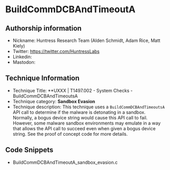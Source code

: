 # BuildCommDCBAndTimeoutA

## Authorship information
* Nickname: Huntress Research Team (Alden Schmidt, Adam Rice, Matt Kiely)
* Twitter: https://twitter.com/HuntressLabs
* Linkedin:
* Mastodon:

## Technique Information
* Technique Title: **UXXX | T1497.002 - System Checks - BuildCommDCBAndTimeoutsA
* Technique category: **Sandbox Evasion**
* Technique description: This technique uses a `BuildCommDCBAndTimeoutsA` API call to determine if the malware is detonating in a sandbox. Normally, a bogus device string would cause this API call to fail. However, some malware sandbox environments may emulate in a way that allows the API call to succeed even when given a bogus device string. See the proof of concept code for more details.

## Code Snippets
* BuildCommDCBAndTimeoutA_sandbox_evasion.c
